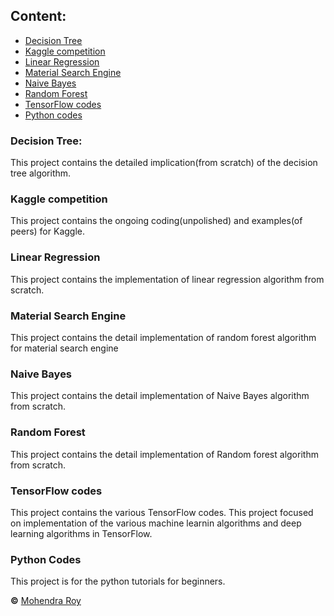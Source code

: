 ## Content:
* [Decision Tree](https://github.com/mohendra/My_Projects/tree/master/Decision_Tree)
* [Kaggle competition](https://github.com/mohendra/My_Projects/tree/master/Kaggle)
* [Linear Regression](https://github.com/mohendra/My_Projects/tree/master/LR)
* [Material Search Engine](https://github.com/mohendra/My_Projects/tree/master/Material_Search_Engine)
* [Naive Bayes](https://github.com/mohendra/My_Projects/tree/master/Naive_Bayes)
* [Random Forest](https://github.com/mohendra/My_Projects/tree/master/Random_Forest)
* [TensorFlow codes](https://github.com/mohendra/My_Projects/tree/master/TF)
* [Python codes](https://github.com/mohendra/My_Projects/tree/master/python)


### Decision Tree:
This project contains the detailed implication(from scratch) of the decision tree algorithm.

### Kaggle competition
This project contains the ongoing coding(unpolished) and examples(of peers) for Kaggle. 

### Linear Regression
This project contains the implementation of linear regression algorithm from scratch.

### Material Search Engine

This project contains the detail implementation of random forest algorithm for material search engine

### Naive Bayes
This project contains the detail implementation of Naive Bayes algorithm from scratch. 

### Random Forest
This project contains the detail implementation of Random forest algorithm from scratch. 

### TensorFlow codes
This project contains the various TensorFlow codes. This project focused on implementation of the various machine learnin algorithms and deep learning algorithms in TensorFlow.

### Python Codes
This project is for the python tutorials for beginners.










**&copy;** [Mohendra Roy](https://scholar.google.co.in/citations?user=pTdyt0YAAAAJ&hl=en)

